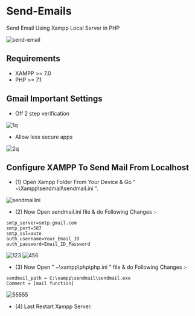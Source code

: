 # Send-Emails
Send Email Using Xampp Local Server in PHP

![send-email](https://user-images.githubusercontent.com/26626045/55874488-5c3fc700-5b47-11e9-8223-8c2138fb29f5.jpg)

## Requirements
* XAMPP >= 7.0
* PHP >= 7.1

## Gmail Important Settings
* Off 2 step verification

![1q](https://user-images.githubusercontent.com/26626045/55874400-1be04900-5b47-11e9-856d-32a9849985a1.jpg)

* Allow less secure apps

![2q](https://user-images.githubusercontent.com/26626045/55874403-1d117600-5b47-11e9-8c5c-51c3655c5527.jpg)


## Configure XAMPP To Send Mail From Localhost

* (1) Open Xampp Folder From Your Device & Go " ~\Xampp\sendmail\sendmail.ini ".

![sendmailini](https://user-images.githubusercontent.com/26626045/55871683-074c8280-5b40-11e9-8a43-ef77c7e96e66.jpg)

* (2) Now Open sendmail.ini file & do Following Changes :-

```
smtp_server=smtp.gmail.com
smtp_port=587
smtp_ssl=auto
auth_username=Your_Email_ID
auth_password=Email_ID_Password
```

![123](https://user-images.githubusercontent.com/26626045/55872790-bb4f0d00-5b42-11e9-8db2-aab625e4cd10.jpg)
![456](https://user-images.githubusercontent.com/26626045/55872791-bb4f0d00-5b42-11e9-8bb8-92faebf1d39c.jpg)


* (3) Now Open " ~\xampp\php\php.ini " file & do Following Changes :-

```
sendmail_path = C:\xampp\sendmail\sendmail.exe
Comment = [mail function]
```

![55555](https://user-images.githubusercontent.com/26626045/55874043-0b7b9e80-5b46-11e9-917c-e9e3ad09b4f8.jpg)

* (4) Last Restart Xampp Server.



